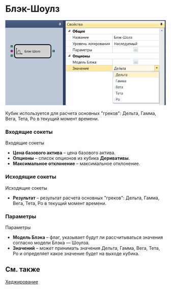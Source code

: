 # Блэк\-Шоулз

![Designer Black Sols 00](../images/Designer_Black_Scholes_00.png)

Кубик используется для расчета основных "греков": Дельта, Гамма, Вега, Тета, Ро в текущий момент времени.

### Входящие сокеты

Входящие сокеты

- **Цена базового актива** – цена базового актива.
- **Опционы** – список опционов из кубика **Деривативы**.
- **Максимальное отклонение** – максимальное отклонение.

### Исходящие сокеты

Исходящие сокеты

- **Результат** – результат расчета основных "греков": Дельта, Гамма, Вега, Тета, Ро в текущий момент времени.

### Параметры

Параметры

- **Модель Блэка** – флаг, указывает будут ли рассчитываться значения согласно модели Блэка — Шоулза.
- **Значений** – может принимать значения Дельта, Гамма, Вега, Тета, Ро и определяет какое значение будет на выходе кубика.

## См. также

[Хеджирование](Designer_Hedging.md)
